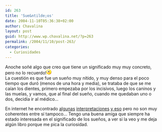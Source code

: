 ```yaml
---
id: 263
title: 'Sue&ntilde;os'
date: 2004-11-10T05:36:38+02:00
author: Chavalina
layout: post
guid: http://www.wp.chavalina.net/?p=263
permalink: /2004/11/10/post-263/
categories:
  - Curiosidades
---
```

Anoche so&ntilde;é algo que creo que tiene un significado muy muy concreto, pero no lo recuerdo!![emo](/imagenes/emoticonos/triste.gif)  
La cuestión es que fue un sue&ntilde;o muy nítido, y muy denso para el poco tiempo que duró (menos de una hora y media), se trataba de que se me caían los dientes, primero empezaba por los incisivos, luego los caninos y las muelas, y vamos, que al final del sue&ntilde;o, cuando me quedaban uno o dos, decidía ir al médico…

En internet he encontrado <a href="http://www.dreamsonweb.net/es/sognodelgiorno/200405/caida_de_dientes_926.html" target="_blank">algunas</a> <a href="http://www.zonalibre.org/blog/dario/archives/000025.html" target="_blank">interpretaciones</a> <a href="http://usuarios.lycos.es/mas_alla/sueno/inter.htm" target="_blank">y eso</a> pero no son muy coherentes entre sí tampoco… Tengo una buena amiga que siempre ha estado interesada en el significado de los sue&ntilde;os, a ver si la veo y me deja algún libro porque me pica la curiosidad.